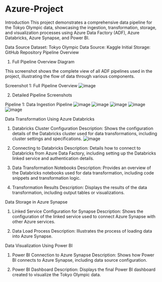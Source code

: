 # Azure-Project

Introduction
This project demonstrates a comprehensive data pipeline for the Tokyo Olympic data, showcasing the ingestion, transformation, storage, and visualization processes using Azure Data Factory (ADF), Azure Databricks, Azure Synapse, and Power BI.

Data Source
Dataset: Tokyo Olympic Data
Source: Kaggle
Initial Storage: GitHub Repository
Pipeline Overview
1. Full Pipeline Overview Diagram

This screenshot shows the complete view of all ADF pipelines used in the project, illustrating the flow of data through various components.

Screenshot 1: Full Pipeline Overview
![image](https://github.com/user-attachments/assets/651f8923-3988-4173-9eea-fcca22dcaeff)


2. Detailed Pipeline Screenshots

Pipeline 1: Data Ingestion Pipeline
![image](https://github.com/user-attachments/assets/63ac2cae-7232-4ccd-995c-30862a2ad8d1)
![image](https://github.com/user-attachments/assets/cde64bd3-8ef6-420e-8767-cebb7c2bb4f1)
![image](https://github.com/user-attachments/assets/7d3d177a-abb9-4e0d-8d6e-c8686926aef3)
![image](https://github.com/user-attachments/assets/cdf0daa6-7a3f-41a4-8131-dad7134811ff)
![image](https://github.com/user-attachments/assets/981137b7-a0b7-4b41-aa5a-b890762e5f25)

Data Transformation Using Azure Databricks

1. Databricks Cluster Configuration
Description: Shows the configuration details of the Databricks cluster used for data transformations, including cluster settings and specifications.
![image](https://github.com/user-attachments/assets/fa5e7261-b471-40c4-a53c-82af90ce657b)


3. Connecting to Databricks
Description: Details how to connect to Databricks from Azure Data Factory, including setting up the Databricks linked service and authentication details.

4. Data Transformation Notebooks
Description: Provides an overview of the Databricks notebooks used for data transformation, including code snippets and transformation logic.

5. Transformation Results
Description: Displays the results of the data transformation, including output tables or visualizations.

Data Storage in Azure Synapse
1. Linked Service Configuration for Synapse
Description: Shows the configuration of the linked service used to connect Azure Synapse with other Azure services.

2. Data Load Process
Description: Illustrates the process of loading data into Azure Synapse.

Data Visualization Using Power BI
1. Power BI Connection to Azure Synapse
Description: Shows how Power BI connects to Azure Synapse, including data source configuration.

2. Power BI Dashboard
Description: Displays the final Power BI dashboard created to visualize the Tokyo Olympic data.
